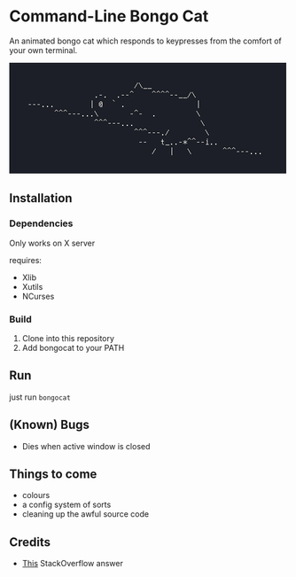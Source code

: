 # Command-Line Bongo Cat

An animated bongo cat which responds to keypresses from the comfort of your own terminal.

![bongos go brrrr](images/bongocat.gif)

## Installation

### Dependencies

Only works on X server

requires:

 - Xlib
 - Xutils
 - NCurses

### Build

 1. Clone into this repository
 2. Add bongocat to your PATH

## Run

just run `bongocat`

## (Known) Bugs

 - Dies when active window is closed

## Things to come

 - colours
 - a config system of sorts
 - cleaning up the awful source code

## Credits

 - [This](https://stackoverflow.com/questions/22749444/listening-to-keyboard-events-without-consuming-them-in-x11-keyboard-hooking) StackOverflow answer
